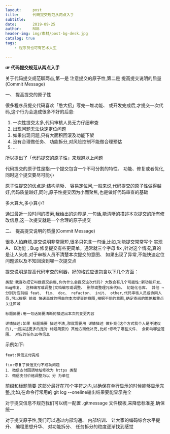 ```yaml
---
layout:     post
title:      代码提交规范从两点入手
subtitle:   
date:       2019-09-25
author:     ROB
header-img: img/素材/post-bg-desk.jpg
catalog: true
tags:
    - 程序员也可有艺术人生

---
```






**☞ 代码提交规范从两点入手**

关于代码提交规范聊两点,第一是 注意提交的原子性,第二是 提高提交说明的质量(Commit Message)

一、 提高提交的原子性

很多程序员提交代码喜欢「憋大招」写完一堆功能、 或开发完成后,才提交一次代码,这个行为会造成很多不好的后患:

1. 一次性提交太多,代码审核人员无力仔细审查
2. 出现问题无法快速定位问题
3. 如果出现问题,只有大面积回滚及功能下架
4. 没有合理做任务、 功能拆分,对风险控制不能做合理预估
5. ...

所以提出了「代码提交的原子性」来规避以上问题

代码提交的原子性是指:一个提交包含一个不可分割的特性、 功能、修复或者优化,同时这个提交要尽可能小

原子性提交的优点是:结构清晰、 容易定位问,一般来说,代码提交的原子性做得越好,代码质量越好,同时,原子性提交因为小而聚焦,也是做好代码审查的基础

多大算大,多小算小? 

通过最近一段时间的摸索,我给出的边界是,一句话,能清晰的描述本次提交的所有修改信息,这一次提交就是一个合理的原子提交

二、 提高提交说明的质量(Commit Message)

很多人怕麻烦,提交说明非常简短,很多只包含一句话,比如,功能提交常常写个 实现A、 B功能；Bug 修复提交有些更简单，通常就三个字母 fix ,针对这个情况,真的是让人头疼,对于审核人员不清楚本次提交的意图、 如果出现了异常,不能快速定位问题源以及不知回滚到哪一次提交点

提交说明是提高代码审查的利器，好的格式应该包含以下几个方面：

~~~
类型:我喜欢把它叫做提交前缀,你为什么会提交这次代码? 大致会有几个可能性:新功能开发、 Bug修复、 注释编写或调整|文档编写或调整、 删除或整理冗余代码、 初始化仓库、 其他 → 分别对应前缀 feat、 fix、 doc、 refactor、 init、 other,代码审核人员或协同人员,可以根据 前缀 快速高效的明白你本次提交的意图,根据不同的意图,确定查阅的策略和重点关注区域

标题简要:用一句话简要清晰的描述出本次的变更内容

详情描述:如果 标题简要 描述不清,那就需要用 详情描述 做补充(这个方式我个人是不建议的),一般描述更多的是对 标题简要的 其他方面做补充,比如:修改了哪些文件、 会影响哪些范围、 对应的任务ID等信息
~~~



示例如下:

~~~
feat:微信支付完成

fix:修复了微信支付不成功问题
1. 微信支付回调地址修改为 https 类型
2. 微信支付价格调整为以 分 为单位
~~~



前缀和标题简要 这部分最好在70个字符之内,以确保在单行显示的时候能够显示完整,比如,在命令行常用的 git log --oneline输出结果要能显示完全

对于提交信息不规范我们可以统一配置 .gitmessage 文件模板,来降低标准差,确保统一

对于提交原子性,我们可以通过内部沟通、 内部培训、 让大家的编码综合水平提升、 编程思想升华、 对功能拆分、 任务拆分的粒度逐渐找到感觉







